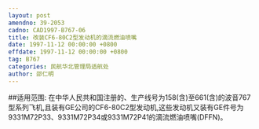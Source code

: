 ```yaml
---
layout: post
amendno: 39-2053
cadno: CAD1997-B767-06
title: 改装CF6-80C2型发动机的滴流燃油喷嘴
date: 1997-11-12 00:00:00 +0800
effdate: 1997-11-12 00:00:00 +0800
tag: B767
categories: 民航华北管理局适航处
author: 邵仁明
---
```


##适用范围:
在中华人民共和国注册的、生产线号为158(含)至661(含)的波音767型系列飞机,且装有GE公司的CF6-80C2型发动机,这些发动机又装有GE件号为9331M72P33、9331M72P34或9331M72P41的滴流燃油喷嘴(DFFN)。

